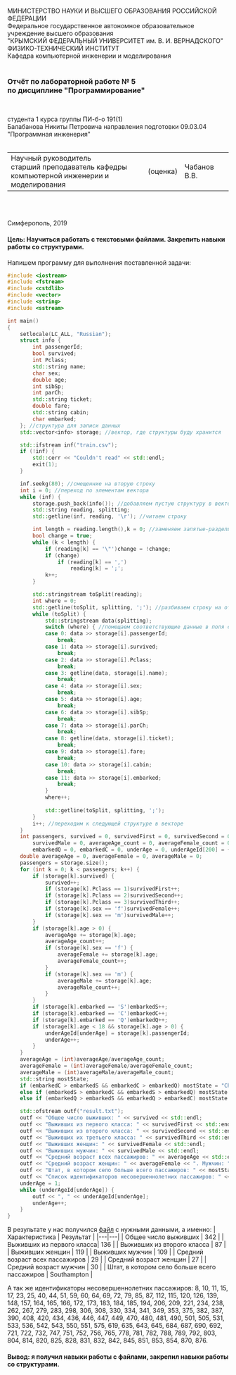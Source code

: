 МИНИСТЕРСТВО НАУКИ  И ВЫСШЕГО ОБРАЗОВАНИЯ РОССИЙСКОЙ ФЕДЕРАЦИИ  
Федеральное государственное автономное образовательное учреждение высшего образования  
"КРЫМСКИЙ ФЕДЕРАЛЬНЫЙ УНИВЕРСИТЕТ им. В. И. ВЕРНАДСКОГО"  
ФИЗИКО-ТЕХНИЧЕСКИЙ ИНСТИТУТ  
Кафедра компьютерной инженерии и моделирования
<br/><br/>

### Отчёт по лабораторной работе № 5<br/> по дисциплине "Программирование"
<br/>

студента 1 курса группы ПИ-б-о 191(1)  
Балабанова Никиты Петровича
направления подготовки 09.03.04 "Программная инженерия"  
<br/>

<table>
<tr><td>Научный руководитель<br/> старший преподаватель кафедры<br/> компьютерной инженерии и моделирования</td>
<td>(оценка)</td>
<td>Чабанов В.В.</td>
</tr>
</table>
<br/><br/>

Симферополь, 2019

#### Цель: Научиться работать с текстовыми файлами. Закрепить навыки работы со структурами.

Напишем программу для выполнения поставленной задачи:

```c++
#include <iostream>
#include <fstream>
#include <cstdlib>
#include <vector>
#include <string>
#include <sstream>

int main()
{
    setlocale(LC_ALL, "Russian");
    struct info {
        int passengerId;
        bool survived;
        int Pclass;
        std::string name;
        char sex;
        double age;
        int sibSp;
        int parCh;
        std::string ticket;
        double fare;
        std::string cabin;
        char embarked;
    }; //структура для записи данных
    std::vector<info> storage; //вектор, где структуры буду хранится

    std::ifstream inf("train.csv");
    if (!inf) {
        std::cerr << "Couldn't read" << std::endl;
        exit(1);
    }

    inf.seekg(80); //смещенние на вторую строку
    int i = 0; //переход по элементам вектора
    while (inf) {
        storage.push_back(info()); //добавляем пустую структуру в вектор
        std::string reading, splitting;
        std::getline(inf, reading, '\r'); //читаем строку

        int length = reading.length(),k = 0; //заменяем запятые-разделители на точку с запятой т.к. может встретиться запятая в данных
        bool change = true;
        while (k < length) {
            if (reading[k] == '\"')change = !change;
            if (change)
                if (reading[k] == ',')
                    reading[k] = ';';
            k++;
        }

        std::stringstream toSplit(reading);
        int where = 0;
        std::getline(toSplit, splitting, ';'); //разбиваем строку на отдельные данные
        while (toSplit) {
            std::stringstream data(splitting); 
            switch (where) { //помещаем соответствующие данные в поля структур
            case 0: data >> storage[i].passengerId;
                break;
            case 1: data >> storage[i].survived;
                break;
            case 2: data >> storage[i].Pclass; 
                break;
            case 3: getline(data, storage[i].name);
                break;
            case 4: data >> storage[i].sex;
                break;
            case 5: data >> storage[i].age;
                break;
            case 6: data >> storage[i].sibSp;
                break;
            case 7: data >> storage[i].parCh;
                break;
            case 8: getline(data, storage[i].ticket);
                break;
            case 9: data >> storage[i].fare;
                break;
            case 10: data >> storage[i].cabin;
                break;
            case 11: data >> storage[i].embarked;
                break;
            }
            where++;
            
            std::getline(toSplit, splitting, ';');
        }
        i++; //переходим к следующей структуре в векторе
    }
    int passengers, survived = 0, survivedFirst = 0, survivedSecond = 0, survivedThird = 0, survivedFemale = 0,
        survivedMale = 0, averageAge_count = 0, averageFemale_count = 0, averageMale_count = 0, embarkedS = 0,
        embarkedQ = 0, embarkedC = 0, underAge = 0, underAgeId[200] = { 0 };
    double averageAge = 0, averageFemale = 0, averageMale = 0;
    passengers = storage.size();
    for (int k = 0; k < passengers; k++) {
        if (storage[k].survived) {
            survived++;
            if (storage[k].Pclass == 1)survivedFirst++;
            if (storage[k].Pclass == 2)survivedSecond++;
            if (storage[k].Pclass == 3)survivedThird++;
            if (storage[k].sex == 'f')survivedFemale++;
            if (storage[k].sex == 'm')survivedMale++;
        }
        if (storage[k].age > 0) {
            averageAge += storage[k].age;
            averageAge_count++;
            if (storage[k].sex == 'f') {
                averageFemale += storage[k].age;
                averageFemale_count++;
            }
            if (storage[k].sex == 'm') {
                averageMale += storage[k].age;
                averageMale_count++;
            }
        }
        if (storage[k].embarked == 'S')embarkedS++;
        if (storage[k].embarked == 'C')embarkedC++;
        if (storage[k].embarked == 'Q')embarkedQ++;
        if (storage[k].age < 18 && storage[k].age > 0) {
            underAgeId[underAge] = storage[k].passengerId;
            underAge++;
        }
    }
    averageAge = (int)averageAge/averageAge_count;
    averageFemale = (int)averageFemale/averageFemale_count;
    averageMale = (int)averageMale/averageMale_count;
    std::string mostState;
    if (embarkedC > embarkedS && embarkedC > embarkedQ) mostState = "Cherbourg";
    else if (embarkedS > embarkedC && embarkedS > embarkedQ) mostState = "Southampton";
    else if (embarkedQ > embarkedS && embarkedQ > embarkedC) mostState = "Queenstown";

    std::ofstream outf("result.txt");
    outf << "Общее число выживших: " << survived << std::endl;
    outf << "Выживших из первого класса: " << survivedFirst << std::endl;
    outf << "Выживших из второго класса: " << survivedSecond << std::endl;
    outf << "Выживших их третьего класса: " << survivedThird << std::endl;
    outf << "Выживших женщин: " << survivedFemale << std::endl;
    outf << "Выживших мужчин: " << survivedMale << std::endl;
    outf << "Средний возраст всех пассажиров: " << averageAge << std::endl;
    outf << "Средний возраст женщин: " << averageFemale << ". Мужчин: " << averageMale << std::endl;
    outf << "Штат, в котором село больше всего пассажиров: " << mostState << std::endl;
    outf << "Список идентификаторов несовершеннолетних пассажиров: " << underAgeId[0];
    underAge = 1;
    while (underAgeId[underAge]) {
        outf << ", " << underAgeId[underAge];
        underAge++;
    }
}
```
В результате у нас получился [файл](https://github.com/PraiseTheSun-0/Practice/blob/master/Lab5/Lab5/result.txt) с нужными данными, а именно:
| Характеристика | Результат |
|---|---|
| Общее число выживших | 342 |
| Выживших из первого класса| 136 |
| Выживших из второго класса | 87 |
| Выживших женщин | 119 |
| Выживших мужчин | 109 |
| Средний возраст всех пассажиров | 29 |
| Средний возраст женщин | 27 |
| Средний возраст мужчин | 30 |
| Штат, в котором село больше всего пассажиров | Southampton |

А так же идентификаторы несовершеннолетних пассажиров: 8, 10, 11, 15, 17, 23, 25, 40, 44, 51, 59, 60, 64, 69, 72, 79, 85, 87, 112, 115, 120, 126, 139, 148, 157, 164, 165, 166, 172, 173, 183, 184, 185, 194, 206, 209, 221, 234, 238, 262, 267, 279, 283, 298, 306, 308, 330, 334, 341, 349, 353, 375, 382, 387, 390, 408, 420, 434, 436, 446, 447, 449, 470, 480, 481, 490, 501, 505, 531, 533, 536, 542, 543, 550, 551, 575, 619, 635, 643, 645, 684, 687, 690, 692, 721, 722, 732, 747, 751, 752, 756, 765, 778, 781, 782, 788, 789, 792, 803, 804, 814, 820, 825, 828, 831, 832, 842, 845, 851, 853, 854, 870, 876.

#### Вывод: я получил навыки работы с файлами, закрепил навыки работы со структурами.